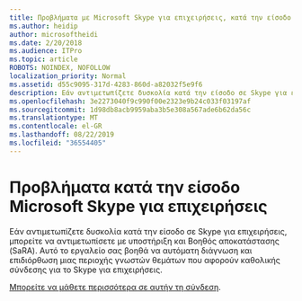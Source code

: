 ```yaml
---
title: Προβλήματα με Microsoft Skype για επιχειρήσεις, κατά την είσοδο στην υπηρεσία Office 365
ms.author: heidip
author: microsoftheidi
ms.date: 2/20/2018
ms.audience: ITPro
ms.topic: article
ROBOTS: NOINDEX, NOFOLLOW
localization_priority: Normal
ms.assetid: d55c9095-317d-4283-860d-a82032f5e9f6
description: Εάν αντιμετωπίζετε δυσκολία κατά την είσοδο σε Skype για επιχειρήσεις, μπορείτε να αντιμετωπίσετε με υποστήριξη και Βοηθός αποκατάστασης (SaRA). Αυτό το εργαλείο σας βοηθά να αυτόματη διάγνωση και επιδιόρθωση μιας περιοχής γνωστών θεμάτων που αφορούν καθολικής σύνδεσης για το Skype για επιχειρήσεις.
ms.openlocfilehash: 3e2273040f9c990f00e2323e9b24c033f03197af
ms.sourcegitcommit: 1d98db8acb9959aba3b5e308a567ade6b62da56c
ms.translationtype: MT
ms.contentlocale: el-GR
ms.lasthandoff: 08/22/2019
ms.locfileid: "36554405"
---
```

# <a name="problems-signing-in-to-microsoft-skype-for-business"></a>Προβλήματα κατά την είσοδο Microsoft Skype για επιχειρήσεις

Εάν αντιμετωπίζετε δυσκολία κατά την είσοδο σε Skype για επιχειρήσεις, μπορείτε να αντιμετωπίσετε με υποστήριξη και Βοηθός αποκατάστασης (SaRA). Αυτό το εργαλείο σας βοηθά να αυτόματη διάγνωση και επιδιόρθωση μιας περιοχής γνωστών θεμάτων που αφορούν καθολικής σύνδεσης για το Skype για επιχειρήσεις.
  
[Μπορείτε να μάθετε περισσότερα σε αυτήν τη σύνδεση](https://support.microsoft.com/help/4087361/troubleshooting-office-365-issues-signing-in-to-skype-for-business).
  

